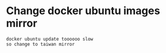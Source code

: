 # Change docker ubuntu  images mirror
    docker ubuntu update toooooo slow
    so change to taiwan mirror
